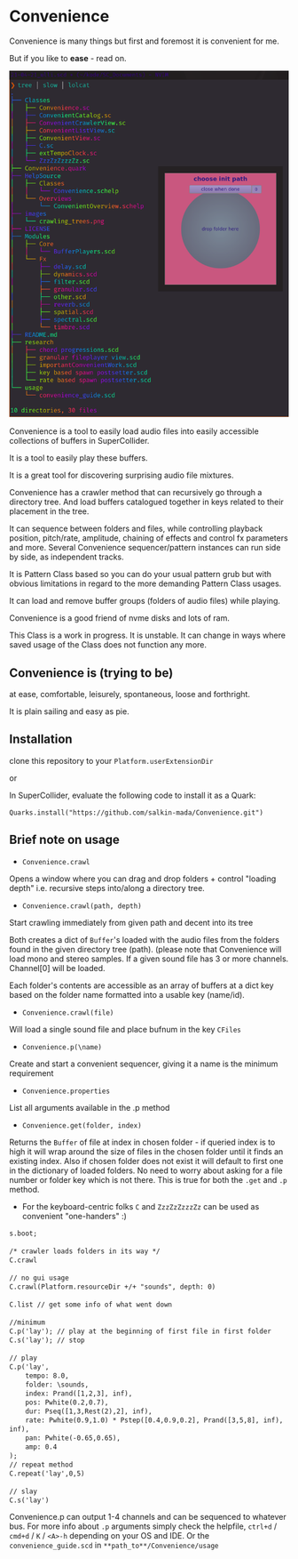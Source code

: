 # Convenience
Convenience is many things but first and foremost it is convenient for me.

But if you like to **ease** - read on.

![example](images/crawling_trees.png "tree'n crawl")

Convenience is a tool to easily load audio files into easily accessible collections of buffers in SuperCollider. 

It is a tool to easily play these buffers.

It is a great tool for discovering surprising audio file mixtures.

Convenience has a crawler method that can recursively go through a directory tree. And load buffers catalogued together in keys related to their placement in the tree.

It can sequence between folders and files, while controlling playback position, pitch/rate, amplitude, chaining of effects and control fx parameters and more.
Several Convenience sequencer/pattern instances can run side by side, as independent tracks.

It is Pattern Class based so you can do your usual pattern grub but with obvious limitations in regard to the more demanding Pattern Class usages.

It can load and remove buffer groups (folders of audio files) while playing.

Convenience is a good friend of nvme disks and lots of ram.

This Class is a work in progress. It is unstable. It can change in ways where saved usage of the Class does not function any more.

## Convenience is (trying to be)
at ease, comfortable, leisurely, spontaneous, loose and forthright.

It is plain sailing and easy as pie.

## Installation
clone this repository to your `Platform.userExtensionDir`

or

In SuperCollider, evaluate the following code to install it as a Quark: 

```supercollider
Quarks.install("https://github.com/salkin-mada/Convenience.git")
```

## Brief note on usage

* `Convenience.crawl`

Opens a window where you can drag and drop folders + control "loading depth" i.e. recursive steps into/along a directory tree.

* `Convenience.crawl(path, depth)`

Start crawling immediately from given path and decent into its tree

Both creates a dict of `Buffer`'s loaded with the audio files from the folders found in the given directory tree (path). 
(please note that Convenience will load mono and stereo samples. If a given sound file has 3 or more channels. Channel[0] will be loaded.

Each folder's contents are accessible as an array of buffers at a dict key based on the folder name formatted into a usable key (name/id).

* `Convenience.crawl(file)`

Will load a single sound file and place bufnum in the key `CFiles`

* `Convenience.p(\name)`

Create and start a convenient sequencer, giving it a name is the minimum requirement

* `Convenience.properties`

List all arguments available in the .p method

* `Convenience.get(folder, index)`

Returns the `Buffer` of file at index in chosen folder - if queried index is to high it will wrap around the size of files in the chosen folder until it finds an existing index. Also if chosen folder does not exist it will default to first one in the dictionary of loaded folders.
No need to worry about asking for a file number or folder key which is not there.
This is true for both the `.get` and `.p` method.

* For the keyboard-centric folks `C` and `ZzzZzZzzzZz` can be used as convenient "one-handers" :)

```supercollider
s.boot;

/* crawler loads folders in its way */
C.crawl

// no gui usage
C.crawl(Platform.resourceDir +/+ "sounds", depth: 0)

C.list // get some info of what went down

//minimum
C.p('lay'); // play at the beginning of first file in first folder
C.s('lay'); // stop

// play
C.p('lay',
    tempo: 8.0,
    folder: \sounds,
    index: Prand([1,2,3], inf),
    pos: Pwhite(0.2,0.7),
    dur: Pseq([1,3,Rest(2),2], inf),
    rate: Pwhite(0.9,1.0) * Pstep([0.4,0.9,0.2], Prand([3,5,8], inf), inf),
    pan: Pwhite(-0.65,0.65),
    amp: 0.4
);
// repeat method
C.repeat('lay',0,5)

// slay
C.s('lay')
```

Convenience.p can output 1-4 channels and can be sequenced to whatever bus.
For more info about `.p` arguments simply check the helpfile, `ctrl+d` / `cmd+d` / `K` / `<A>-h` depending on your OS and IDE.
Or the `convenience_guide.scd` in `**path_to**/Convenience/usage`
